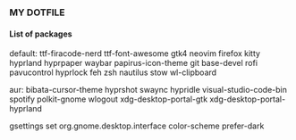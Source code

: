 ### MY DOTFILE

#### List of packages

default:
ttf-firacode-nerd ttf-font-awesome gtk4 neovim 
firefox kitty hyprland hyprpaper waybar papirus-icon-theme 
git base-devel rofi pavucontrol hyprlock feh zsh nautilus
stow wl-clipboard

aur:
bibata-cursor-theme hyprshot swaync hypridle 
visual-studio-code-bin spotify polkit-gnome wlogout
xdg-desktop-portal-gtk xdg-desktop-portal-hyprland

gsettings set org.gnome.desktop.interface color-scheme prefer-dark
